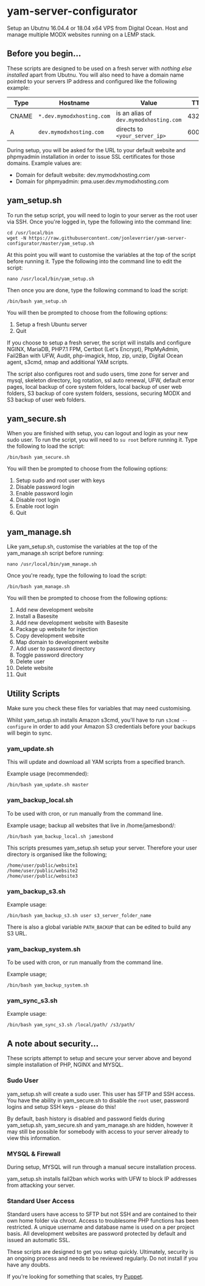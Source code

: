 # yam-server-configurator
Setup an Ubutnu 16.04.4 or 18.04 x64 VPS from Digital Ocean. Host and manage multiple MODX websites running on a LEMP stack.

## Before you begin...

These scripts are designed to be used on a fresh server with _nothing else installed_ apart from Ubutnu. You will also need to have a domain name pointed to your servers IP address and configured like the following example:

Type | Hostname | Value | TTL
------------ | ------------- | ------------- | -------------
CNAME | `*.dev.mymodxhosting.com` | is an alias of `dev.mymodxhosting.com` | 43200
A | `dev.mymodxhosting.com` | directs to `<your_server_ip>` | 600

During setup, you will be asked for the URL to your default website and phpmyadmin installation in order to issue SSL certificates for those domains. Example values are:
* Domain for default website: dev.mymodxhosting.com
* Domain for phpmyadmin: pma.user.dev.mymodxhosting.com

## yam_setup.sh

To run the setup script, you will need to login to your server as the root user via SSH. Once you're logged in, type the following into the command line:

```
cd /usr/local/bin
wget -N https://raw.githubusercontent.com/jonleverrier/yam-server-configurator/master/yam_setup.sh
```

At this point you will want to customise the variables at the top of the script before running it. Type the following into the command line to edit the script:
```
nano /usr/local/bin/yam_setup.sh
```

Then once you are done, type the following command to load the script:
```
/bin/bash yam_setup.sh
```
You will then be prompted to choose from the following options:
1. Setup a fresh Ubuntu server
2. Quit

If you choose to setup a fresh server, the script will installs and configure NGINX, MariaDB, PHP7.1 FPM, Certbot (Let's Encrypt), PhpMyAdmin, Fail2Ban with UFW, Audit, php-imagick, htop, zip, unzip, Digital Ocean agent, s3cmd, nmap and additional YAM scripts.

The script also configures root and sudo users, time zone for server and mysql, skeleton directory, log rotation, ssl auto renewal, UFW, default error pages, local backup of core system folders, local backup of user web folders, S3 backup of core system folders, sessions, securing MODX and S3 backup of user web folders.

## yam_secure.sh

When you are finished with setup, you can logout and login as your new sudo user. To run the script, you will need to `su root` before running it. Type the following to load the script:

```
/bin/bash yam_secure.sh
```
You will then be prompted to choose from the following options:
1. Setup sudo and root user with keys
2. Disable password login
3. Enable password login
4. Disable root login
5. Enable root login
6. Quit

## yam_manage.sh

Like yam_setup.sh, customise the variables at the top of the yam_manage.sh script before running:
```
nano /usr/local/bin/yam_manage.sh
```

Once you're ready, type the following to load the script:

```
/bin/bash yam_manage.sh
```
You will then be prompted to choose from the following options:
1. Add new development website
2. Install a Basesite
3. Add new development website with Basesite
4. Package up website for injection
5. Copy development website
6. Map domain to development website
7. Add user to password directory
8. Toggle password directory
9. Delete user
10. Delete website
11. Quit

## Utility Scripts

Make sure you check these files for variables that may need customising.

Whilst yam_setup.sh installs Amazon s3cmd, you'll have to run `s3cmd --configure` in order to add your Amazon S3 credentials before your backups will begin to sync.

### yam_update.sh

This will update and download all YAM scripts from a specified branch.

Example usage (recommended):
```
/bin/bash yam_update.sh master
```

### yam_backup_local.sh

To be used with cron, or run manually from the command line.

Example usage; backup all websites that live in /home/jamesbond/:
```
/bin/bash yam_backup_local.sh jamesbond
```

This scripts presumes yam_setup.sh setup your server. Therefore your user directory is organised like the following;
```
/home/user/public/website1
/home/user/public/website2
/home/user/public/website3
```

### yam_backup_s3.sh

Example usage:
```
/bin/bash yam_backup_s3.sh user s3_server_folder_name
```
There is also a global variable `PATH_BACKUP` that can be edited to build any
S3 URL.

### yam_backup_system.sh

To be used with cron, or run manually from the command line.

Example usage;
```
/bin/bash yam_backup_system.sh
```

### yam_sync_s3.sh
Example usage:
```
/bin/bash yam_sync_s3.sh /local/path/ /s3/path/
```

## A note about security...

These scripts attempt to setup and secure your server above and beyond simple installation of PHP, NGINX and MYSQL.

### Sudo User
yam_setup.sh will create a sudo user. This user has SFTP and SSH access. You have the ability in yam_secure.sh to disable the `root` user, password logins and setup SSH keys - please do this!

By default, bash history is disabled and password fields during yam_setup.sh, yam_secure.sh and yam_manage.sh are hidden, however it may still be possible for somebody with access to your server already to view this information.

### MYSQL & Firewall
During setup, MYSQL will run through a manual secure installation process.

yam_setup.sh installs fail2ban which works with UFW to block IP addresses from attacking your server.

### Standard User Access

Standard users have access to SFTP but not SSH and are contained to their own home folder via chroot. Access to troublesome PHP functions has been restricted. A unique username and database name is used on a per project basis. All development websites are password protected by default and issued an automatic SSL.

These scripts are designed to get you setup quickly. Ultimately, security is an ongoing process and needs to be reviewed regularly. Do not install if you have any doubts.

If you're looking for something that scales, try [Puppet](https://www.digitalocean.com/community/tutorials/how-to-install-puppet-4-in-a-master-agent-setup-on-ubuntu-14-04).
